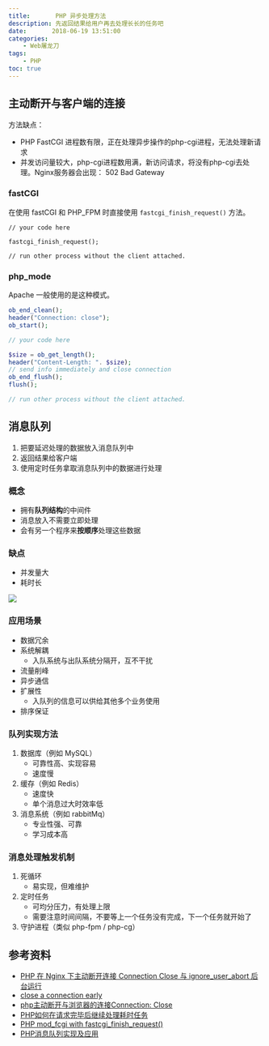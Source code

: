 ```yaml
---
title:       PHP 异步处理方法
description: 先返回结果给用户再去处理长长的任务吧
date:       2018-06-19 13:51:00
categories:
    - Web屠龙刀
tags:
    - PHP
toc: true
---
```


## 主动断开与客户端的连接

方法缺点：

- PHP FastCGI 进程数有限，正在处理异步操作的php-cgi进程，无法处理新请求
- 并发访问量较大，php-cgi进程数用满，新访问请求，将没有php-cgi去处理。Nginx服务器会出现： 502 Bad Gateway

### fastCGI

在使用 fastCGI 和 PHP_FPM 时直接使用 `fastcgi_finish_request()` 方法。

```
// your code here

fastcgi_finish_request();

// run other process without the client attached.
```

### php_mode

Apache 一般使用的是这种模式。

```php
ob_end_clean();
header("Connection: close");
ob_start();

// your code here

$size = ob_get_length();
header("Content-Length: ". $size);
// send info immediately and close connection
ob_end_flush();
flush();

// run other process without the client attached.
```

## 消息队列

1. 把要延迟处理的数据放入消息队列中
2. 返回结果给客户端
3. 使用定时任务拿取消息队列中的数据进行处理

### 概念

- 拥有**队列结构**的中间件
- 消息放入不需要立即处理
- 会有另一个程序来**按顺序**处理这些数据

### 缺点

- 并发量大
- 耗时长

![](/img/in-post/php-asynchronous-methods/queue.png)

### 应用场景

- 数据冗余
- 系统解耦
    - 入队系统与出队系统分隔开，互不干扰
- 流量削峰
- 异步通信
- 扩展性
    - 入队列的信息可以供给其他多个业务使用
- 排序保证

### 队列实现方法

1. 数据库（例如 MySQL）
    - 可靠性高、实现容易
    - 速度慢
2. 缓存（例如 Redis）
    - 速度快
    - 单个消息过大时效率低
3. 消息系统（例如 rabbitMq）
    - 专业性强、可靠
    - 学习成本高
    
### 消息处理触发机制

1. 死循环
    - 易实现，但难维护
2. 定时任务
    - 可均分压力，有处理上限
    - 需要注意时间间隔，不要等上一个任务没有完成，下一个任务就开始了
3. 守护进程（类似 php-fpm / php-cg）

## 参考资料

- [PHP 在 Nginx 下主动断开连接 Connection Close 与 ignore_user_abort 后台运行](https://blog.csdn.net/zhouzme/article/details/46886811)
- [close a connection early](https://stackoverflow.com/questions/138374/close-a-connection-early)
- [php主动断开与浏览器的连接Connection: Close](https://www.chinaphpcoder.com/php/close-connection)
- [PHP如何在请求完毕后继续处理耗时任务](https://blog.csdn.net/udefined/article/details/23676447)
- [PHP mod_fcgi with fastcgi_finish_request()](https://stackoverflow.com/questions/12982964/php-mod-fcgi-with-fastcgi-finish-request)
- [PHP消息队列实现及应用](https://www.cnblogs.com/dump/p/8243868.html)